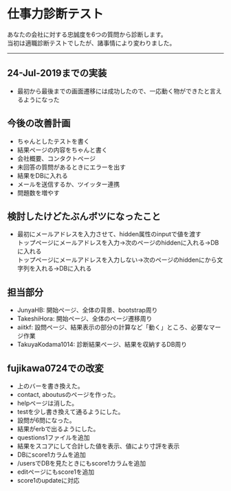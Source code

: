 # 仕事力診断テスト

あなたの会社に対する忠誠度を6つの質問から診断します。  
当初は適職診断テストでしたが、諸事情により変わりました。  

---

## 24-Jul-2019までの実装
* 最初から最後までの画面遷移には成功したので、一応動く物ができたと言えるようになった

## 今後の改善計画
* ちゃんとしたテストを書く
* 結果ページの内容をちゃんと書く
* 会社概要、コンタクトページ
* 未回答の質問があるときにエラーを出す
* 結果をDBに入れる
* メールを送信するか、ツイッター連携
* 問題数を増やす

## 検討したけどたぶんボツになったこと
* 最初にメールアドレスを入力させて、hidden属性のinputで値を渡す  
トップページにメールアドレスを入力→次のページのhiddenに入れる→DBに入れる  
トップページにメールアドレスを入力しない→次のページのhiddenにから文字列を入れる→DBに入れる  

## 担当部分
* JunyaHB: 開始ページ、全体の背景、bootstrap周り
* TakeshiHora: 開始ページ、全体のページ遷移周り
* aiitkf: 設問ページ、結果表示の部分の計算など「動く」ところ、必要なマージ作業
* TakuyaKodama1014: 診断結果ページ、結果を収納するDB周り

## fujikawa0724での改変
* 上のバーを書き換えた。
* contact, aboutusのページを作った。
* helpページは消した。
* testを少し書き換えて通るようにした。
* 設問が6問になった。
* 結果がerbで出るようにした。
* questions1ファイルを追加
* 結果をスコアにして合計した値を表示、値により寸評を表示
* DBにscore1カラムを追加
* /usersでDBを見たときにもscore1カラムを追加
* editページにもscore1を追加
* score1のupdateに対応
